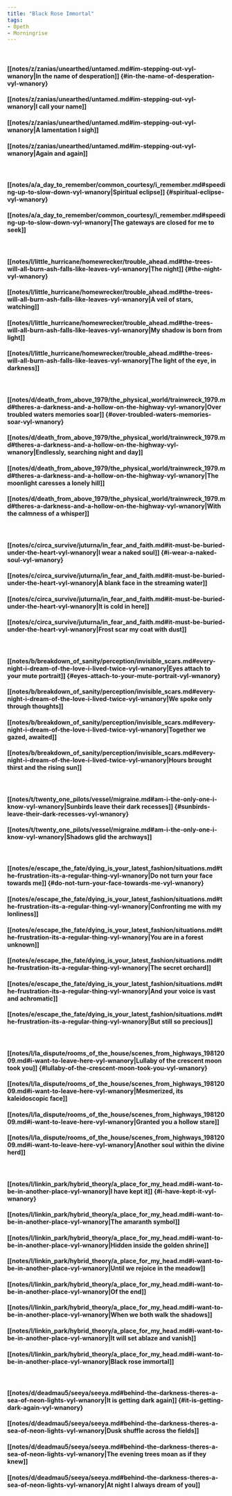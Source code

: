 ```yaml
---
title: "Black Rose Immortal"
tags:
- Opeth
- Morningrise
---
```

&nbsp;
#### [[notes/z/zanias/unearthed/untamed.md#im-stepping-out-vyl-wnanory|In the name of desperation]] {#in-the-name-of-desperation-vyl-wnanory}
#### [[notes/z/zanias/unearthed/untamed.md#im-stepping-out-vyl-wnanory|I call your name]]
#### [[notes/z/zanias/unearthed/untamed.md#im-stepping-out-vyl-wnanory|A lamentation I sigh]]
#### [[notes/z/zanias/unearthed/untamed.md#im-stepping-out-vyl-wnanory|Again and again]]
&nbsp;
#### [[notes/a/a_day_to_remember/common_courtesy/i_remember.md#speeding-up-to-slow-down-vyl-wnanory|Spiritual eclipse]] {#spiritual-eclipse-vyl-wnanory}
#### [[notes/a/a_day_to_remember/common_courtesy/i_remember.md#speeding-up-to-slow-down-vyl-wnanory|The gateways are closed for me to seek]]
&nbsp;
#### [[notes/l/little_hurricane/homewrecker/trouble_ahead.md#the-trees-will-all-burn-ash-falls-like-leaves-vyl-wnanory|The night]] {#the-night-vyl-wnanory}
#### [[notes/l/little_hurricane/homewrecker/trouble_ahead.md#the-trees-will-all-burn-ash-falls-like-leaves-vyl-wnanory|A veil of stars, watching]]
#### [[notes/l/little_hurricane/homewrecker/trouble_ahead.md#the-trees-will-all-burn-ash-falls-like-leaves-vyl-wnanory|My shadow is born from light]]
#### [[notes/l/little_hurricane/homewrecker/trouble_ahead.md#the-trees-will-all-burn-ash-falls-like-leaves-vyl-wnanory|The light of the eye, in darkness]]
&nbsp;
#### [[notes/d/death_from_above_1979/the_physical_world/trainwreck_1979.md#theres-a-darkness-and-a-hollow-on-the-highway-vyl-wnanory|Over troubled waters memories soar]] {#over-troubled-waters-memories-soar-vyl-wnanory}
#### [[notes/d/death_from_above_1979/the_physical_world/trainwreck_1979.md#theres-a-darkness-and-a-hollow-on-the-highway-vyl-wnanory|Endlessly, searching night and day]]
#### [[notes/d/death_from_above_1979/the_physical_world/trainwreck_1979.md#theres-a-darkness-and-a-hollow-on-the-highway-vyl-wnanory|The moonlight caresses a lonely hill]]
#### [[notes/d/death_from_above_1979/the_physical_world/trainwreck_1979.md#theres-a-darkness-and-a-hollow-on-the-highway-vyl-wnanory|With the calmness of a whisper]]
&nbsp;
#### [[notes/c/circa_survive/juturna/in_fear_and_faith.md#it-must-be-buried-under-the-heart-vyl-wnanory|I wear a naked soul]] {#i-wear-a-naked-soul-vyl-wnanory}
#### [[notes/c/circa_survive/juturna/in_fear_and_faith.md#it-must-be-buried-under-the-heart-vyl-wnanory|A blank face in the streaming water]]
#### [[notes/c/circa_survive/juturna/in_fear_and_faith.md#it-must-be-buried-under-the-heart-vyl-wnanory|It is cold in here]]
#### [[notes/c/circa_survive/juturna/in_fear_and_faith.md#it-must-be-buried-under-the-heart-vyl-wnanory|Frost scar my coat with dust]]
&nbsp;
#### [[notes/b/breakdown_of_sanity/perception/invisible_scars.md#every-night-i-dream-of-the-love-i-lived-twice-vyl-wnanory|Eyes attach to your mute portrait]] {#eyes-attach-to-your-mute-portrait-vyl-wnanory}
#### [[notes/b/breakdown_of_sanity/perception/invisible_scars.md#every-night-i-dream-of-the-love-i-lived-twice-vyl-wnanory|We spoke only through thoughts]]
#### [[notes/b/breakdown_of_sanity/perception/invisible_scars.md#every-night-i-dream-of-the-love-i-lived-twice-vyl-wnanory|Together we gazed, awaited]]
#### [[notes/b/breakdown_of_sanity/perception/invisible_scars.md#every-night-i-dream-of-the-love-i-lived-twice-vyl-wnanory|Hours brought thirst and the rising sun]]
&nbsp;
#### [[notes/t/twenty_one_pilots/vessel/migraine.md#am-i-the-only-one-i-know-vyl-wnanory|Sunbirds leave their dark recesses]] {#sunbirds-leave-their-dark-recesses-vyl-wnanory}
#### [[notes/t/twenty_one_pilots/vessel/migraine.md#am-i-the-only-one-i-know-vyl-wnanory|Shadows glid the archways]]
&nbsp;
#### [[notes/e/escape_the_fate/dying_is_your_latest_fashion/situations.md#the-frustration-its-a-regular-thing-vyl-wnanory|Do not turn your face towards me]] {#do-not-turn-your-face-towards-me-vyl-wnanory}
#### [[notes/e/escape_the_fate/dying_is_your_latest_fashion/situations.md#the-frustration-its-a-regular-thing-vyl-wnanory|Confronting me with my lonliness]]
#### [[notes/e/escape_the_fate/dying_is_your_latest_fashion/situations.md#the-frustration-its-a-regular-thing-vyl-wnanory|You are in a forest unknown]]
#### [[notes/e/escape_the_fate/dying_is_your_latest_fashion/situations.md#the-frustration-its-a-regular-thing-vyl-wnanory|The secret orchard]]
#### [[notes/e/escape_the_fate/dying_is_your_latest_fashion/situations.md#the-frustration-its-a-regular-thing-vyl-wnanory|And your voice is vast and achromatic]]
#### [[notes/e/escape_the_fate/dying_is_your_latest_fashion/situations.md#the-frustration-its-a-regular-thing-vyl-wnanory|But still so precious]]
&nbsp;
#### [[notes/l/la_dispute/rooms_of_the_house/scenes_from_highways_19812009.md#i-want-to-leave-here-vyl-wnanory|Lullaby of the crescent moon took you]] {#lullaby-of-the-crescent-moon-took-you-vyl-wnanory}
#### [[notes/l/la_dispute/rooms_of_the_house/scenes_from_highways_19812009.md#i-want-to-leave-here-vyl-wnanory|Mesmerized, its kaleidoscopic face]]
#### [[notes/l/la_dispute/rooms_of_the_house/scenes_from_highways_19812009.md#i-want-to-leave-here-vyl-wnanory|Granted you a hollow stare]]
#### [[notes/l/la_dispute/rooms_of_the_house/scenes_from_highways_19812009.md#i-want-to-leave-here-vyl-wnanory|Another soul within the divine herd]]
&nbsp;
#### [[notes/l/linkin_park/hybrid_theory/a_place_for_my_head.md#i-want-to-be-in-another-place-vyl-wnanory|I have kept it]] {#i-have-kept-it-vyl-wnanory}
#### [[notes/l/linkin_park/hybrid_theory/a_place_for_my_head.md#i-want-to-be-in-another-place-vyl-wnanory|The amaranth symbol]]
#### [[notes/l/linkin_park/hybrid_theory/a_place_for_my_head.md#i-want-to-be-in-another-place-vyl-wnanory|Hidden inside the golden shrine]]
#### [[notes/l/linkin_park/hybrid_theory/a_place_for_my_head.md#i-want-to-be-in-another-place-vyl-wnanory|Until we rejoice in the meadow]]
#### [[notes/l/linkin_park/hybrid_theory/a_place_for_my_head.md#i-want-to-be-in-another-place-vyl-wnanory|Of the end]]
#### [[notes/l/linkin_park/hybrid_theory/a_place_for_my_head.md#i-want-to-be-in-another-place-vyl-wnanory|When we both walk the shadows]]
#### [[notes/l/linkin_park/hybrid_theory/a_place_for_my_head.md#i-want-to-be-in-another-place-vyl-wnanory|It will set ablaze and vanish]]
#### [[notes/l/linkin_park/hybrid_theory/a_place_for_my_head.md#i-want-to-be-in-another-place-vyl-wnanory|Black rose immortal]]
&nbsp;
#### [[notes/d/deadmau5/seeya/seeya.md#behind-the-darkness-theres-a-sea-of-neon-lights-vyl-wnanory|It is getting dark again]] {#it-is-getting-dark-again-vyl-wnanory}
#### [[notes/d/deadmau5/seeya/seeya.md#behind-the-darkness-theres-a-sea-of-neon-lights-vyl-wnanory|Dusk shuffle across the fields]]
#### [[notes/d/deadmau5/seeya/seeya.md#behind-the-darkness-theres-a-sea-of-neon-lights-vyl-wnanory|The evening trees moan as if they knew]]
#### [[notes/d/deadmau5/seeya/seeya.md#behind-the-darkness-theres-a-sea-of-neon-lights-vyl-wnanory|At night I always dream of you]]

